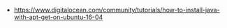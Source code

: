   
- https://www.digitalocean.com/community/tutorials/how-to-install-java-with-apt-get-on-ubuntu-16-04
  
```
